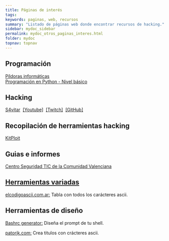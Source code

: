 ```yaml
---
title: Páginas de interés
tags: 
keywords: paginas, web, recursos
summary: "Listado de páginas web donde encontrar recursos de hacking."
sidebar: mydoc_sidebar
permalink: mydoc_otros_paginas_interes.html
folder: mydoc
topnav: topnav
---
```


## Programación

<a href="https://www.pildorasinformaticas.es/">Píldoras informáticas</a><br/>
<a href="https://entrenamiento-python-basico.readthedocs.io/es/latest/index.html">Programación en Python - Nivel básico</a><br/>



## Hacking

<a href="https://twitter.com/S4vitar">S4vitar</a>&nbsp;&nbsp;<a href="https://www.youtube.com/c/s4vitar">[Youtube]</a>&nbsp;&nbsp;<a href="https://www.twitch.tv/s4vitaar">[Twitch]</a>&nbsp;&nbsp;<a href="https://github.com/s4vitar">[GitHub]</a><br/>

## Recopilación de herramientas hacking

<a href="https://www.kitploit.com">KitPloit</a>

## Guias e informes
<a href="https://concienciat.gva.es/tutoriales/"> Centro Seguridad TIC de la Comunidad Valenciana

## Herramientas variadas

<a href="https://elcodigoascii.com.ar/codigos-ascii-extendidos/doble-linea-vertical-empalme-derecha-recuadro-grafico-codigo-ascii-204.html">elcodigoascii.com.ar:</a> Tabla con todos los carácteres ascii.

## Herramientas de diseño

<a href="https://bashrcgenerator.com/">Bashrc generator:</a> Diseña el prompt de tu shell.

<a href="https://patorjk.com/software/taag/#p=display&f=Ogre&t=meizoso.github.io">patorjk.com:</a> Crea titulos con crácteres ascii.
